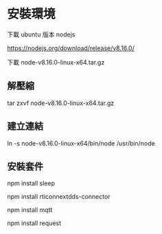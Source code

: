安裝環境
========
下載 ubuntu 版本 nodejs

https://nodejs.org/download/release/v8.16.0/

下載 node-v8.16.0-linux-x64.tar.gz
## 解壓縮
tar zxvf node-v8.16.0-linux-x64.tar.gz

## 建立連結
ln -s node-v8.16.0-linux-x64/bin/node /usr/bin/node

## 安裝套件
npm install sleep

npm install rticonnextdds-connector

npm install mqtt

npm install request
